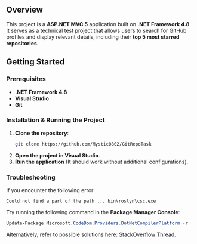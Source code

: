 ## Overview
This project is a **ASP.NET MVC 5** application built on **.NET Framework 4.8**. It serves as a technical test project that allows users to search for GitHub profiles and display relevant details, including their **top 5 most starred repositories**.

## Getting Started
### Prerequisites
- **.NET Framework 4.8**
- **Visual Studio** 
- **Git**

### Installation & Running the Project
1. **Clone the repository**:
   ```sh
   git clone https://github.com/Mystic0802/GitRepoTask
   ```
2. **Open the project in Visual Studio**.
3. **Run the application** (It should work without additional configurations).

### Troubleshooting
If you encounter the following error:
```
Could not find a part of the path ... bin\roslyn\csc.exe
```
Try running the following command in the **Package Manager Console**:
```powershell
Update-Package Microsoft.CodeDom.Providers.DotNetCompilerPlatform -r
```
Alternatively, refer to possible solutions here: [StackOverflow Thread](https://stackoverflow.com/questions/32780315/could-not-find-a-part-of-the-path-bin-roslyn-csc-exe).
